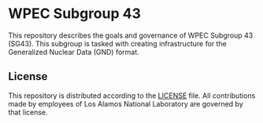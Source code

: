 # WPEC Subgroup 43
This repository describes the goals and governance of WPEC Subgroup 43 (SG43). This subgroup is tasked with creating infrastructure for the Generalized Nuclear Data (GND) format.

## License
This repository is distributed according to the [LICENSE](LICENSE) file. All contributions made by employees of Los Alamos National Laboratory are governed by that license.
